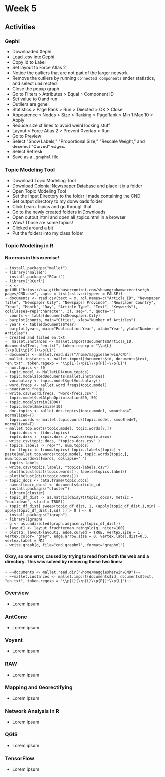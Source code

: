 # Week 5
## Activities
### Gephi
- Downloaded Gephi
- Load .csv into Gephi
- Copy Id to Label
- Set layout to Force Atlas 2
- Notice the outliers that are not part of the larger network
- Remove the outliers by running `connected components` under statistics, and select undirected
- Close the popup graph
- Go to Filters > Attributes > Equal > Component ID
- Set value to 0 and run
- Outliers are gone!
- Statistics > Page Rank > Run > Directed > OK > Close
- Appearence > Nodes > Size > Ranking > PageRank > Min 1 Max 10 > Apply
- Reduce size of lines to avoid weird looking stuff
- Layout > Force Atlas 2 > Prevent Overlap > Run
- Go to Preview
- Select "Show Labels," "Proportional Size," "Rescale Weight," and deselect "Curved" edges.
- Select Refresh
- Save as a `.graphml` file
### Topic Modeling Tool
- Download Topic Modeling Tool 
- Download Colonial Newspaper Database and place it in a folder
- Open Topic Modeling Tool
- Set the Input Directory to the folder I made containing the CND
- Set output directory to my donwloads folder
- Click Learn Topics and go through that
- Go to the newly created folders in Downloads
- Open output_html and open all_topics.html in a browser
- Wow! Those are some topics!
- Clicked around a bit
- Put the folders into my class folder
### Topic Modeling in R
#### No errors in this exercise!
    - install.packages("mallet")
    - library("mallet")
    - install.packages("RCurl")
    - library("RCurl")
    - x <- getURL("https://raw.githubusercontent.com/shawngraham/exercise/gh-pages/CND.csv", .opts = list(ssl.verifypeer = FALSE))
    - documents <- read.csv(text = x, col.names=c("Article_ID", "Newspaper Title", "Newspaper City", "Newspaper Province", "Newspaper Country", "Year", "Month", "Day", "Article Type", "Text", "Keywords"), colClasses=rep("character", 3), sep=",", quote="")
    - counts <- table(documents$Newspaper.City)
    - barplot(counts, main="Cities", xlab="Number of Articles")
    - years <- table(documents$Year)
    - barplot(years, main="Publication Year", xlab="Year", ylab="Number of Articles")
    - Created and filled en.txt
    -  mallet.instances <- mallet.import(documents$Article_ID, documents$Text, "en.txt", token.regexp = "\\p{L}[\\p{L}\\p{P}]+\\p{L}")
    - documents <- mallet.read.dir("/home/maggiesherwin/CND")
    - mallet.instances <- mallet.import(documents$id, documents$text, "en.txt", token.regexp = "\\p{L}[\\p{L}\\p{P}]+\\p{L}")
    - num.topics <- 20
    - topic.model <- MalletLDA(num.topics)
    - topic.model$loadDocuments(mallet.instances)
    - vocabulary <- topic.model$getVocabulary()
    - word.freqs <- mallet.word.freqs(topic.model)
    - head(word.freqs)
    - write.csv(word.freqs, "word-freqs.csv" )
    - topic.model$setAlphaOptimization(20, 50)
    - topic.model$train(1000)
    - topic.model$maximize(10)
    - doc.topics <- mallet.doc.topics(topic.model, smoothed=T, normalized=T)
    - topic.words <- mallet.topic.words(topic.model, smoothed=T, normalized=T)
    - mallet.top.words(topic.model, topic.words[7,])
    - topic.docs <- t(doc.topics)
    - topic.docs <- topic.docs / rowSums(topic.docs)
    - write.csv(topic.docs, "topics-docs.csv" )
    - topics.labels <- rep("", num.topics)
    - for (topic in 1:num.topics) topics.labels[topic] <- paste(mallet.top.words(topic.model, topic.words[topic,], num.top.words=5)$words, collapse=" ")
    - topics.labels
    - write.csv(topics.labels, "topics-labels.csv")
    - plot(hclust(dist(topic.words)), labels=topics.labels)
    - plot(hclust(dist(topic.words)))
    - topic_docs <- data.frame(topic.docs)
    - names(topic_docs) <- documents$article_id
    - install.packages("cluster")
    - library(cluster)
    - topic_df_dist <- as.matrix(daisy(t(topic_docs), metric = "euclidean", stand = TRUE))
    - topic_df_dist[ sweep(topic_df_dist, 1, (apply(topic_df_dist,1,min) + apply(topic_df_dist,1,sd) )) > 0 ] <- 0
    - install.packages("igraph")
    - library(igraph)
    - g <- as.undirected(graph.adjacency(topic_df_dist))
    - layout1 <- layout.fruchterman.reingold(g, niter=100)
    - plot(g, layout=layout1, edge.curved = TRUE, vertex.size = 1, vertex.color= "grey", edge.arrow.size = 0, vertex.label.dist=0.5, vertex.label = NA)
    - write.graph(g, file="cnd.graphml", format="graphml")
#### Okay, so one error, caused by trying to read from both the web and a directory. This was solved by removing these two lines: 
    - ~~documents <- mallet.read.dir("/home/maggiesherwin/CND")~~
    - ~~mallet.instances <- mallet.import(documents$id, documents$text, "en.txt", token.regexp = "\\p{L}[\\p{L}\\p{P}]+\\p{L}")~~
### Overview
- Lorem ipsum
### AntConc
- Lorem ipsum
### Voyant
- Lorem ipsum
### RAW
- Lorem ipsum
### Mapping and Georectifying
- Lorem ipsum
### Network Analysis in R
- Lorem ipsum
### QGIS
- Lorem ipsum
### TensorFlow
- Lorem ipsum
